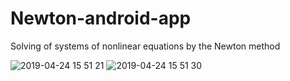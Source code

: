 # Newton-android-app
Solving of systems of nonlinear equations by the Newton method

![2019-04-24 15 51 21](https://user-images.githubusercontent.com/32476224/56660822-03287500-66a9-11e9-9ea2-d8eee31efc6b.jpg)
![2019-04-24 15 51 30](https://user-images.githubusercontent.com/32476224/56660823-03287500-66a9-11e9-81d3-0065c3e958ef.jpg)
